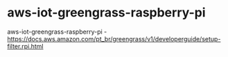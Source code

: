 # aws-iot-greengrass-raspberry-pi
aws-iot-greengrass-raspberry-pi - https://docs.aws.amazon.com/pt_br/greengrass/v1/developerguide/setup-filter.rpi.html
